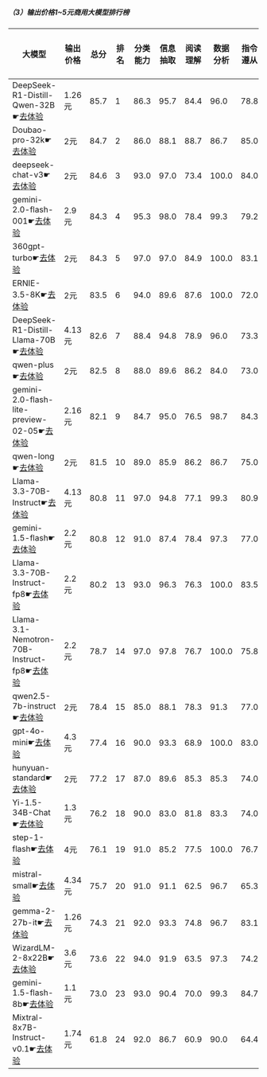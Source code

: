 
##### （3）输出价格1~5元商用大模型排行榜

|大模型|输出价格|总分|排名|分类能力|信息抽取|阅读理解|数据分析|指令遵从|算术运算|初中数学|符号推理|代词理解|诗词匹配|公务员考试|律师资格考试|高考|常识推理|文本蕴含|成语理解|情感分析|演绎推理|C3中文阅读理解|
|-----|------|----|---|------|-------|------|-------|------|-------|------|-------|-------|------|---------|----------|---|------|-------|------|-------|-------|-----------|
|DeepSeek-R1-Distill-Qwen-32B☛[去体验](https://easyllm.site/static/modelcompare.html?type=open-source)|1.26元|85.7|1|86.3|95.7|84.4|                    96.0|78.8|94.7|90.2|88.1|                    94.4|88.6|76.2|49.2|                    84.0|75.8|70.2|85.8|97.4|                    95.9|95.8|
|Doubao-pro-32k☛[去体验](https://easyllm.site/static/modelcompare.html?type=proprietary)|2元|84.7|2|86.0|88.1|88.7|                    86.7|85.0|98.2|91.0|84.3|                    92.0|88.1|76.3|56.6|                    89.5|72.7|63.1|91.5|96.9|                    78.9|96.1|
|deepseek-chat-v3☛[去体验](https://easyllm.site/static/modelcompare.html?type=open-source)|2元|84.6|3|93.0|97.0|73.4|                    100.0|84.0|99.0|91.4|90.5|                    94.4|86.8|72.7|39.5|                    75.3|74.7|55.6|89.1|96.7|                    99.2|95.8|
|gemini-2.0-flash-001☛[去体验](https://easyllm.site/static/modelcompare.html?type=proprietary)|2.9元|84.3|4|95.3|98.0|78.4|                    99.3|79.2|97.7|90.7|88.6|                    87.0|82.0|72.5|38.7|                    79.3|71.7|62.3|89.8|95.3|                    100.0|95.9|
|360gpt-turbo☛[去体验](https://easyllm.site/static/modelcompare.html?type=proprietary)|2元|84.3|5|97.0|97.0|84.9|                    100.0|83.1|93.8|88.7|80.9|                    89.8|85.8|68.0|42.2|                    73.7|78.8|66.3|86.3|95.7|                    93.5|95.5|
|ERNIE-3.5-8K☛[去体验](https://easyllm.site/static/modelcompare.html?type=proprietary)|2元|83.5|6|94.0|89.6|87.6|                    100.0|72.0|100.0|81.8|68.8|                    91.3|86.2|71.1|57.1|                    80.9|79.8|63.5|88.8|96.7|                    81.3|95.3|
|DeepSeek-R1-Distill-Llama-70B☛[去体验](https://easyllm.site/static/modelcompare.html?type=open-source)|4.13元|82.6|7|88.4|94.8|78.9|                    96.0|73.3|90.0|87.6|86.4|                    95.1|86.0|77.5|35.2|                    74.1|77.8|67.5|75.6|94.5|                    95.1|96.2|
|qwen-plus☛[去体验](https://easyllm.site/static/modelcompare.html?type=proprietary)|2元|82.5|8|88.0|89.6|86.2|                    84.0|73.0|93.0|91.4|67.7|                    93.0|86.3|72.0|48.6|                    84.5|75.8|62.3|90.8|95.5|                    91.1|95.4|
|gemini-2.0-flash-lite-preview-02-05☛[去体验](https://easyllm.site/static/modelcompare.html?type=proprietary)|2.16元|82.1|9|84.7|95.0|76.5|                    98.7|84.3|94.3|93.6|85.3|                    88.0|82.0|65.1|33.0|                    74.3|75.8|55.6|88.1|96.7|                    96.7|93.1|
|qwen-long☛[去体验](https://easyllm.site/static/modelcompare.html?type=proprietary)|2元|81.5|10|89.0|85.9|86.2|                    86.7|75.0|83.3|91.3|64.6|                    92.3|86.3|72.5|48.2|                    83.7|72.7|60.7|89.6|95.7|                    90.2|95.5|
|Llama-3.3-70B-Instruct☛[去体验](https://easyllm.site/static/modelcompare.html?type=open-source)|4.13元|80.8|11|97.0|94.8|77.1|                    99.3|80.9|93.5|75.8|90.1|                    87.5|79.4|66.4|29.4|                    61.3|70.7|60.3|83.1|96.7|                    95.1|96.9|
|gemini-1.5-flash☛[去体验](https://easyllm.site/static/modelcompare.html?type=proprietary)|2.2元|80.8|12|91.0|87.4|78.4|                    97.3|77.0|91.8|88.7|83.3|                    88.5|83.9|61.4|24.1|                    69.9|76.8|59.9|89.8|92.7|                    97.6|94.9|
|Llama-3.3-70B-Instruct-fp8☛[去体验](https://easyllm.site/static/modelcompare.html?type=open-source)|2.2元|80.2|13|93.0|96.3|76.3|                    100.0|83.5|94.2|70.5|89.9|                    87.1|77.2|64.8|28.5|                    60.3|69.7|62.3|82.1|96.9|                    95.1|96.7|
|Llama-3.1-Nemotron-70B-Instruct-fp8☛[去体验](https://easyllm.site/static/modelcompare.html?type=open-source)|2.2元|78.7|14|97.0|97.8|76.7|                    100.0|75.8|93.5|64.1|84.6|                    89.2|81.6|63.7|33.1|                    55.8|75.8|62.3|82.3|96.0|                    69.9|96.3|
|qwen2.5-7b-instruct☛[去体验](https://easyllm.site/static/modelcompare.html?type=open-source)|2元|78.4|15|85.0|88.1|78.3|                    91.3|77.0|89.8|79.9|61.7|                    90.6|83.4|59.6|42.5|                    73.1|66.7|64.3|79.4|96.0|                    91.9|91.6|
|gpt-4o-mini☛[去体验](https://easyllm.site/static/modelcompare.html?type=proprietary)|4.3元|77.4|16|90.0|93.3|68.9|                    100.0|83.0|92.7|80.7|65.6|                    84.7|77.7|54.7|23.2|                    60.6|70.7|56.0|83.6|95.5|                    96.7|93.7|
|hunyuan-standard☛[去体验](https://easyllm.site/static/modelcompare.html?type=proprietary)|2元|77.2|17|87.0|89.6|85.3|                    85.3|74.0|83.0|80.0|72.3|                    86.8|75.4|68.8|33.1|                    64.7|68.7|70.2|77.9|95.0|                    79.7|90.4|
|Yi-1.5-34B-Chat☛[去体验](https://easyllm.site/static/modelcompare.html?type=open-source)|1.3元|76.2|18|90.0|83.0|81.8|                    83.3|74.0|79.0|75.6|77.2|                    84.0|81.3|59.0|38.9|                    67.8|74.7|59.5|86.6|96.7|                    61.8|94.0|
|step-1-flash☛[去体验](https://easyllm.site/static/modelcompare.html?type=proprietary)|4元|76.1|19|91.0|85.2|77.5|                    100.0|76.7|84.5|69.2|75.3|                    84.7|80.2|58.5|37.7|                    61.9|67.7|62.3|76.4|96.0|                    69.1|92.4|
|mistral-small☛[去体验](https://easyllm.site/static/modelcompare.html?type=proprietary)|4.34元|75.7|20|91.0|91.1|62.5|                    96.7|65.3|89.5|76.3|76.9|                    90.6|79.7|51.0|21.4|                    48.6|71.0|54.8|82.3|97.6|                    96.7|95.0|
|gemma-2-27b-it☛[去体验](https://easyllm.site/static/modelcompare.html?type=open-source)|1.26元|74.3|21|92.0|93.3|74.8|                    96.7|83.1|88.3|66.4|74.8|                    80.5|80.0|57.1|22.9|                    53.2|71.7|61.9|82.3|96.4|                    42.3|94.1|
|WizardLM-2-8x22B☛[去体验](https://easyllm.site/static/modelcompare.html?type=open-source)|3.6元|73.6|22|94.0|91.9|63.5|                    97.3|74.2|84.5|64.9|80.3|                    92.7|73.2|53.5|23.5|                    48.3|68.7|57.9|65.7|95.7|                    78.0|91.2|
|gemini-1.5-flash-8b☛[去体验](https://easyllm.site/static/modelcompare.html?type=proprietary)|1.1元|73.0|23|93.0|90.4|70.0|                    99.3|84.7|77.3|81.3|71.7|                    79.1|79.6|51.6|19.6|                    57.8|75.8|55.6|81.6|93.4|                    31.7|92.8|
|Mixtral-8x7B-Instruct-v0.1☛[去体验](https://easyllm.site/static/modelcompare.html?type=open-source)|1.74元|61.8|24|92.0|86.7|60.9|                    90.0|64.4|69.8|46.8|63.0|                    81.2|73.0|47.8|18.1|                    42.6|62.6|46.8|56.5|87.4|                    0.0|84.9|

